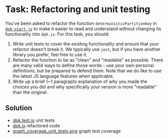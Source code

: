 
# Task: Refactoring and unit testing

You've been asked to refactor the function `deterministicPartitionKey` in [`dpk-start.js`](dpk-start.js) to make it easier to read and understand without changing its functionality into `dpk.js`. For this task, you should:

1. Write unit tests to cover the existing functionality and ensure that your refactor doesn't break it. We typically use `jest`, but if you have another library you prefer, feel free to use it.
2. Refactor the function to be as "clean" and "readable" as possible. There are many valid ways to define those words - use your own personal definitions, but be prepared to defend them. Note that we do like to use the latest JS language features when applicable.
3. Write up a brief (~1 paragraph) explanation of why you made the choices you did and why specifically your version is more "readable" than the original.

## Solution

- [dpk.test.js](dpk.test.js) unit tests
- [dpk.js](dpk.js) refactored code
- [graph_coverage_unit_tests.png](graph_coverage_unit_tests.png) graph test coverage